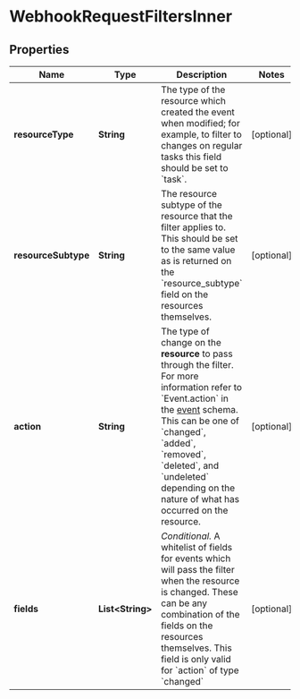 

# WebhookRequestFiltersInner


## Properties

| Name | Type | Description | Notes |
|------------ | ------------- | ------------- | -------------|
|**resourceType** | **String** | The type of the resource which created the event when modified; for example, to filter to changes on regular tasks this field should be set to &#x60;task&#x60;. |  [optional] |
|**resourceSubtype** | **String** | The resource subtype of the resource that the filter applies to. This should be set to the same value as is returned on the &#x60;resource_subtype&#x60; field on the resources themselves. |  [optional] |
|**action** | **String** | The type of change on the **resource** to pass through the filter. For more information refer to &#x60;Event.action&#x60; in the [event](https://developers.asana.com/reference/rest-api-reference) schema. This can be one of &#x60;changed&#x60;, &#x60;added&#x60;, &#x60;removed&#x60;, &#x60;deleted&#x60;, and &#x60;undeleted&#x60; depending on the nature of what has occurred on the resource. |  [optional] |
|**fields** | **List&lt;String&gt;** | *Conditional.* A whitelist of fields for events which will pass the filter when the resource is changed. These can be any combination of the fields on the resources themselves. This field is only valid for &#x60;action&#x60; of type &#x60;changed&#x60; |  [optional] |



